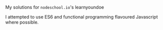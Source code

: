 My solutions for `nodeschool.io`'s learnyoundoe

I attempted to use ES6 and functional programming flavoured Javascript where possible.
